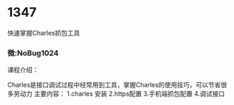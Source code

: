 # 1347
快速掌握Charles抓包工具

### 微:NoBug1024 


课程介绍：

Charles是接口调试过程中经常用到工具，掌握Charles的使用技巧，可以节省很多劳动力 主要内容： 1.charles 安装 2.https配置 3.手机端抓包配置 4.调试接口
